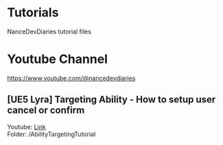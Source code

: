 # Tutorials
 NanceDevDiaries tutorial files


# Youtube Channel
https://www.youtube.com/@nancedevdiaries


## [UE5 Lyra] Targeting Ability - How to setup user cancel or confirm
Youtube: [Link](https://www.youtube.com/watch?v=shnPpuRGkuw)  
Folder: /AbilityTargetingTutorial